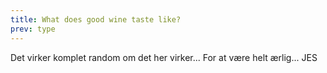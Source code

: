 ```yaml
---
title: What does good wine taste like?
prev: type
---
```


Det virker komplet random om det her virker... For at være helt ærlig...
JES